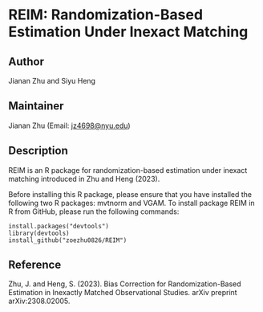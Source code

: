 # REIM: Randomization-Based Estimation Under Inexact Matching

## Author
Jianan Zhu and Siyu Heng

## Maintainer
Jianan Zhu (Email: jz4698@nyu.edu)

## Description
REIM is an R package for randomization-based estimation under inexact matching introduced in Zhu and Heng (2023).

Before installing this R package, please ensure that you have installed the following two R packages: mvtnorm and VGAM. To install package REIM in R from GitHub, please run the following commands:
```{r}
install.packages("devtools") 
library(devtools) 
install_github("zoezhu0826/REIM")
```

## Reference
Zhu, J. and Heng, S. (2023). Bias Correction for Randomization-Based Estimation in Inexactly Matched Observational Studies. arXiv preprint arXiv:2308.02005.
